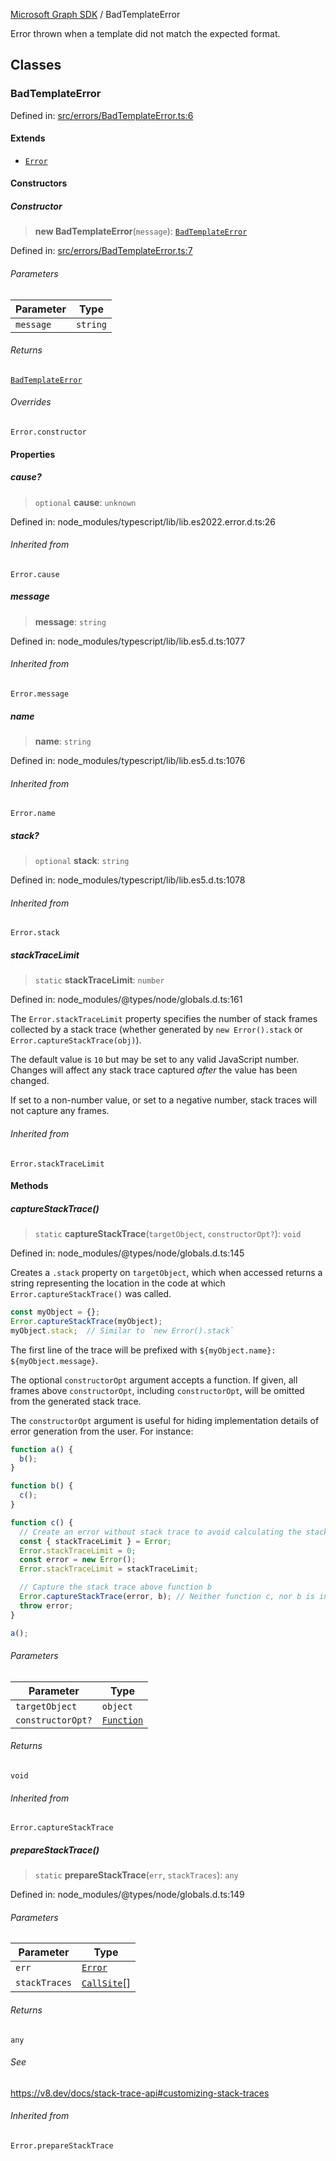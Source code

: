 [Microsoft Graph SDK](README.md) / BadTemplateError

Error thrown when a template did not match the expected format.

## Classes

### BadTemplateError

Defined in: [src/errors/BadTemplateError.ts:6](https://github.com/Future-Secure-AI/microsoft-graph/blob/main/src/errors/BadTemplateError.ts#L6)

#### Extends

- [`Error`](https://developer.mozilla.org/docs/Web/JavaScript/Reference/Global_Objects/Error)

#### Constructors

##### Constructor

> **new BadTemplateError**(`message`): [`BadTemplateError`](#badtemplateerror)

Defined in: [src/errors/BadTemplateError.ts:7](https://github.com/Future-Secure-AI/microsoft-graph/blob/main/src/errors/BadTemplateError.ts#L7)

###### Parameters

| Parameter | Type |
| ------ | ------ |
| `message` | `string` |

###### Returns

[`BadTemplateError`](#badtemplateerror)

###### Overrides

`Error.constructor`

#### Properties

##### cause?

> `optional` **cause**: `unknown`

Defined in: node\_modules/typescript/lib/lib.es2022.error.d.ts:26

###### Inherited from

`Error.cause`

##### message

> **message**: `string`

Defined in: node\_modules/typescript/lib/lib.es5.d.ts:1077

###### Inherited from

`Error.message`

##### name

> **name**: `string`

Defined in: node\_modules/typescript/lib/lib.es5.d.ts:1076

###### Inherited from

`Error.name`

##### stack?

> `optional` **stack**: `string`

Defined in: node\_modules/typescript/lib/lib.es5.d.ts:1078

###### Inherited from

`Error.stack`

##### stackTraceLimit

> `static` **stackTraceLimit**: `number`

Defined in: node\_modules/@types/node/globals.d.ts:161

The `Error.stackTraceLimit` property specifies the number of stack frames
collected by a stack trace (whether generated by `new Error().stack` or
`Error.captureStackTrace(obj)`).

The default value is `10` but may be set to any valid JavaScript number. Changes
will affect any stack trace captured _after_ the value has been changed.

If set to a non-number value, or set to a negative number, stack traces will
not capture any frames.

###### Inherited from

`Error.stackTraceLimit`

#### Methods

##### captureStackTrace()

> `static` **captureStackTrace**(`targetObject`, `constructorOpt?`): `void`

Defined in: node\_modules/@types/node/globals.d.ts:145

Creates a `.stack` property on `targetObject`, which when accessed returns
a string representing the location in the code at which
`Error.captureStackTrace()` was called.

```js
const myObject = {};
Error.captureStackTrace(myObject);
myObject.stack;  // Similar to `new Error().stack`
```

The first line of the trace will be prefixed with
`${myObject.name}: ${myObject.message}`.

The optional `constructorOpt` argument accepts a function. If given, all frames
above `constructorOpt`, including `constructorOpt`, will be omitted from the
generated stack trace.

The `constructorOpt` argument is useful for hiding implementation
details of error generation from the user. For instance:

```js
function a() {
  b();
}

function b() {
  c();
}

function c() {
  // Create an error without stack trace to avoid calculating the stack trace twice.
  const { stackTraceLimit } = Error;
  Error.stackTraceLimit = 0;
  const error = new Error();
  Error.stackTraceLimit = stackTraceLimit;

  // Capture the stack trace above function b
  Error.captureStackTrace(error, b); // Neither function c, nor b is included in the stack trace
  throw error;
}

a();
```

###### Parameters

| Parameter | Type |
| ------ | ------ |
| `targetObject` | `object` |
| `constructorOpt?` | [`Function`](https://developer.mozilla.org/docs/Web/JavaScript/Reference/Global_Objects/Function) |

###### Returns

`void`

###### Inherited from

`Error.captureStackTrace`

##### prepareStackTrace()

> `static` **prepareStackTrace**(`err`, `stackTraces`): `any`

Defined in: node\_modules/@types/node/globals.d.ts:149

###### Parameters

| Parameter | Type |
| ------ | ------ |
| `err` | [`Error`](https://developer.mozilla.org/docs/Web/JavaScript/Reference/Global_Objects/Error) |
| `stackTraces` | [`CallSite`](https://github.com/DefinitelyTyped/DefinitelyTyped/blob/4771e16937e188c0e0eca9749d208676f85fefb9/types/node/globals.d.ts#L170)[] |

###### Returns

`any`

###### See

https://v8.dev/docs/stack-trace-api#customizing-stack-traces

###### Inherited from

`Error.prepareStackTrace`
